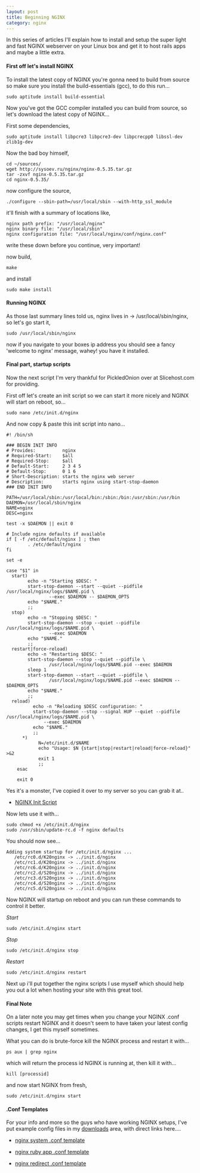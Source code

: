 ```yaml
---
layout: post
title: Beginning NGINX
category: nginx
---
```


In this series of articles I'll explain how to install and setup the super light and fast NGINX webserver on your Linux box and get it to host rails apps and maybe a little extra.

#### First off let's install NGINX

To install the latest copy of NGINX you're gonna need to build from source so make sure you install the build-essentials (gcc), to do this run...

    sudo aptitude install build-essential

Now you've got the GCC compiler installed you can build from source, so let's download the latest copy of NGINX...

First some dependencies,

    sudo aptitude install libpcre3 libpcre3-dev libpcrecpp0 libssl-dev zlib1g-dev

Now the bad boy himself,

    cd ~/sources/
    wget http://sysoev.ru/nginx/nginx-0.5.35.tar.gz
    tar -zxvf nginx-0.5.35.tar.gz
    cd nginx-0.5.35/

now configure the source,

    ./configure --sbin-path=/usr/local/sbin --with-http_ssl_module

it'll finish with a summary of locations like,

    nginx path prefix: "/usr/local/nginx"
    nginx binary file: "/usr/local/sbin"
    nginx configuration file: "/usr/local/nginx/conf/nginx.conf"

write these down before you continue, very important!

now build,

    make

and install

    sudo make install

#### Running NGINX

As those last summary lines told us, nginx lives in -> /usr/local/sbin/nginx, so let's go start it,

    sudo /usr/local/sbin/nginx

now if you navigate to your boxes ip address you should see a fancy 'welcome to nginx' message, wahey! you have it installed.

#### Final part, startup scripts

Now the next script I'm very thankful for PickledOnion over at Slicehost.com for providing.

First off let's create an init script so we can start it more nicely and NGINX will start on reboot, so...

    sudo nano /etc/init.d/nginx

And now copy & paste this init script into nano...

    #! /bin/sh
    
    ### BEGIN INIT INFO
    # Provides:          nginx
    # Required-Start:    $all
    # Required-Stop:     $all
    # Default-Start:     2 3 4 5
    # Default-Stop:      0 1 6
    # Short-Description: starts the nginx web server
    # Description:       starts nginx using start-stop-daemon
    ### END INIT INFO
    
    PATH=/usr/local/sbin:/usr/local/bin:/sbin:/bin:/usr/sbin:/usr/bin
    DAEMON=/usr/local/sbin/nginx
    NAME=nginx
    DESC=nginx
    
    test -x $DAEMON || exit 0
    
    # Include nginx defaults if available
    if [ -f /etc/default/nginx ] ; then
            . /etc/default/nginx
    fi
    
    set -e
    
    case "$1" in
      start)
            echo -n "Starting $DESC: "
            start-stop-daemon --start --quiet --pidfile /usr/local/nginx/logs/$NAME.pid \
                    --exec $DAEMON -- $DAEMON_OPTS
            echo "$NAME."
            ;;
      stop)
            echo -n "Stopping $DESC: "
            start-stop-daemon --stop --quiet --pidfile /usr/local/nginx/logs/$NAME.pid \
                    --exec $DAEMON
            echo "$NAME."
            ;;
      restart|force-reload)
            echo -n "Restarting $DESC: "
            start-stop-daemon --stop --quiet --pidfile \
                    /usr/local/nginx/logs/$NAME.pid --exec $DAEMON
            sleep 1
            start-stop-daemon --start --quiet --pidfile \
                    /usr/local/nginx/logs/$NAME.pid --exec $DAEMON -- $DAEMON_OPTS
            echo "$NAME."
            ;;
      reload)
    	      echo -n "Reloading $DESC configuration: "
    	      start-stop-daemon --stop --signal HUP --quiet --pidfile     /usr/local/nginx/logs/$NAME.pid \
    	          --exec $DAEMON 
    	      echo "$NAME."
    	      ;;
    	  *)
    	        N=/etc/init.d/$NAME
    	        echo "Usage: $N {start|stop|restart|reload|force-reload}" >&2
    	        exit 1   
    	        ;;
    	esac
    
    	exit 0

Yes it's a monster, I've copied it over to my server so you can grab it at..

 * [NGINX Init Script](http://www.red91.com/assets/nginx.txt)

Now lets use it with...

    sudo chmod +x /etc/init.d/nginx
    sudo /usr/sbin/update-rc.d -f nginx defaults

You should now see...

    Adding system startup for /etc/init.d/nginx ...
       /etc/rc0.d/K20nginx -> ../init.d/nginx
       /etc/rc1.d/K20nginx -> ../init.d/nginx
       /etc/rc6.d/K20nginx -> ../init.d/nginx
       /etc/rc2.d/S20nginx -> ../init.d/nginx
       /etc/rc3.d/S20nginx -> ../init.d/nginx
       /etc/rc4.d/S20nginx -> ../init.d/nginx
       /etc/rc5.d/S20nginx -> ../init.d/nginx

Now NGINX will startup on reboot and you can run these commands to control it better.

*Start*

    sudo /etc/init.d/nginx start

*Stop*

    sudo /etc/init.d/nginx stop

*Restart*

    sudo /etc/init.d/nginx restart

Next up i'll put together the nginx scripts I use myself which should help you out a lot when hosting your site with this great tool.

#### Final Note

On a later note you may get times when you change your NGINX .conf scripts restart NGINX and it doesn't seem to have taken your latest config changes, I get this myself sometimes.

What you can do is brute-force kill the NGINX process and restart it with...

    ps aux | grep nginx

which will return the process id NGINX is running at, then kill it with...

    kill [processid]

and now start NGINX from fresh,

    sudo /etc/init.d/nginx start

#### .Conf Templates

For your info and more so the guys who have working NGINX setups, I've put example config files in my [downloads](http://www.red91.com/pages/downloads) area, with direct links here....

* [nginx system .conf template](http://www.red91.com/assets/nginx.conf)

* [nginx ruby app .conf template](http://www.red91.com/assets/nginx_ruby.conf)

* [nginx redirect .conf template](http://www.red91.com/assets/nginx_redirect.conf)
